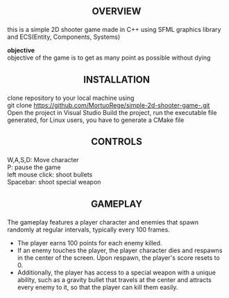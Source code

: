 ## <p align="center">**OVERVIEW**</p>

this is a simple 2D shooter game made in C++ using SFML graphics library and ECS(Entity, Components, Systems) <br>

**objective**<br>
objective of the game is to get as many point as possible without dying

## <p align="center">**INSTALLATION**</p>
clone repository to your local machine using<br> git clone https://github.com/MortuoRege/simple-2d-shooter-game-.git<br> Open the project in Visual Studio Build the project, run the executable file generated,
for Linux users, you have to generate a CMake file 
## <p align="center">**CONTROLS**</p>
W,A,S,D: Move character<br>
P: pause the game<br>
left mouse click: shoot bullets<br>
Spacebar: shoot special weapon<br>
## <p align="center">**GAMEPLAY**</p>

The gameplay features a player character and enemies that spawn randomly at regular intervals, typically every 100 frames. 

- The player earns 100 points for each enemy killed.
- If an enemy touches the player, the player character dies and respawns in the center of the screen. Upon respawn, the player's score resets to 0.
- Additionally, the player has access to a special weapon with a unique ability, such as a gravity bullet that travels at the center and attracts every enemy to it, so that the player can kill them easily.


